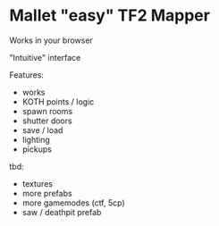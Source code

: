 # Mallet "easy" TF2 Mapper

Works in your browser

"Intuitive" interface


Features:
* works
* KOTH points / logic
* spawn rooms
* shutter doors
* save / load
* lighting
* pickups


tbd:
* textures
* more prefabs
* more gamemodes (ctf, 5cp)
* saw / deathpit prefab